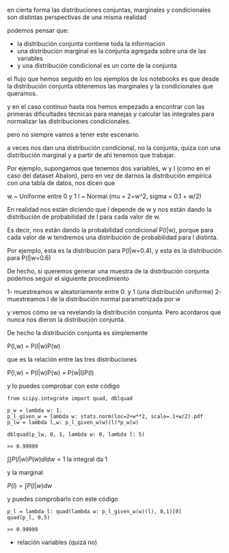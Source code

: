 en cierta forma las distribuciones conjuntas, marginales y condicionales son distintas perspectivas de una misma realidad

podemos pensar que:
- la distribución conjunta contiene toda la información
- una distribución marginal es la conjunta agregada sobre una de las variables
- y una distribución condicional es un corte de la conjunta

el flujo que hemos seguido en los ejemplos de los notebooks es que desde la distribución conjunta obtenemos las marginales y la condicionales que queramos.

y en el caso continuo hasta nos hemos empezado a encontrar con las primeras dificultades técnicas para manejas y calcular las integrales para normalizar las distribuciones condicionales.

pero no siempre vamos a tener este escenario.

a veces nos dan una distribución condicional, no la conjunta, quiza con una distribución marginal y a partir de ahì tenemos que trabajar.

Por ejemplo, supongamos que tenemos dos variables, w y l (como en el caso del dataset Abalon), pero en vez de darnos 
la distribución empírica con una tabla de datos, nos dicen que

w ~ Uniforme entre 0 y 1
l ~ Normal (mu = 2+w^2, sigma = 0.1 + w/2)

En realidad nos están diciendo que l depende de w y nos están dando la distribución de probabilidad de l para cada valor de w.

Es decir, nos están dando la probabilidad condicional P(l|w), porque para cada valor de w tendremos una distribución de probabilidad para l distinta.

Por ejemplo, esta es la distribución para P(l|w=0.4), y esta es la distribución para P(l|w=0.6)

De hecho, si queremos generar una muestra de la distribución conjunta podemos seguir el siguiente procedimiento

1- muestreamos w aleatoriamente entre 0. y 1 (una distribución uniforme)
2- muestreamos l de la distribución normal parametrizada por w

y vemos cómo se va revelando la distribución conjunta. Pero acordaros que nunca nos dieron la distribución conjunta.

De hecho la distribución conjunta es simplemente

P(l,w) = P(l|w)P(w)

que es la relación entre las tres distribuciones

P(l,w) = P(l|w)P(w) = P(w|l)P(l)


y lo puedes comprobar con este código

    from scipy.integrate import quad, dblquad

    p_w = lambda w: 1. 
    p_l_given_w = lambda w: stats.norm(loc=2+w**2, scale=.1+w/2).pdf
    p_lw = lambda l,w: p_l_given_w(w)(l)*p_w(w)

    dblquad(p_lw, 0, 1, lambda w: 0, lambda l: 5)

    >> 0.99999

$\int\int P(l|w)P(w)dldw = 1$ la integral da 1

y la marginal

$P(l) = \int P(l|w)dw$

y puedes comprobarlo con este código

    p_l = lambda l: quad(lambda w: p_l_given_w(w)(l), 0,1)[0]
    quad(p_l, 0,5)

    >> 0.99999

- relación variables (quizá no)